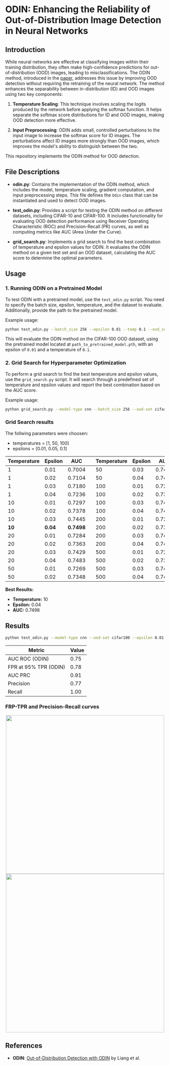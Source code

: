 # ODIN: Enhancing the Reliability of Out-of-Distribution Image Detection in Neural Networks

## Introduction

While neural networks are effective at classifying images within their training distribution, they often make high-confidence predictions for out-of-distribution (OOD) images, leading to misclassifications. The ODIN method, introduced in the [paper](https://arxiv.org/abs/1706.02690), addresses this issue by improving OOD detection without requiring the retraining of the neural network. The method enhances the separability between in-distribution (ID) and OOD images using two key components:

1. **Temperature Scaling**: This technique involves scaling the logits produced by the network before applying the softmax function. It helps separate the softmax score distributions for ID and OOD images, making OOD detection more effective.
   
2. **Input Preprocessing**: ODIN adds small, controlled perturbations to the input image to increase the softmax score for ID images. The perturbations affect ID images more strongly than OOD images, which improves the model's ability to distinguish between the two.

This repository implements the ODIN method for OOD detection.

## File Descriptions

- **odin.py**: Contains the implementation of the ODIN method, which includes the model, temperature scaling, gradient computation, and input preprocessing steps. This file defines the `Odin` class that can be instantiated and used to detect OOD images.

- **test_odin.py**: Provides a script for testing the ODIN method on different datasets, including CIFAR-10 and CIFAR-100. It includes functionality for evaluating OOD detection performance using Receiver Operating Characteristic (ROC) and Precision-Recall (PR) curves, as well as computing metrics like AUC (Area Under the Curve).

- **grid_search.py**: Implements a grid search to find the best combination of temperature and epsilon values for ODIN. It evaluates the ODIN method on a given test set and an OOD dataset, calculating the AUC score to determine the optimal parameters.

## Usage

### 1. **Running ODIN on a Pretrained Model**

To test ODIN with a pretrained model, use the `test_odin.py` script. You need to specify the batch size, epsilon, temperature, and the dataset to evaluate. Additionally, provide the path to the pretrained model.

Example usage:
```bash
python test_odin.py --batch_size 256 --epsilon 0.01 --temp 0.1 --ood_set cifar100 --pretrained path_to_pretrained_model.pth --verbose
```

This will evaluate the ODIN method on the CIFAR-100 OOD dataset, using the pretrained model located at `path_to_pretrained_model.pth`, with an epsilon of `0.01` and a temperature of `0.1`.

### 2. **Grid Search for Hyperparameter Optimization**

To perform a grid search to find the best temperature and epsilon values, use the `grid_search.py` script. It will search through a predefined set of temperature and epsilon values and report the best combination based on the AUC score.

Example usage:
```bash
python grid_search.py --model-type cnn --batch_size 256 --ood-set cifar100 --model-path checkpoints\cnn_model_ep50 --verbose
```
### Grid Search results
The follwing parameters were choosen:
- temperatures = [1, 50, 100]
- epsilons = [0.01, 0.05, 0.1]

| Temperature | Epsilon | AUC     | | Temperature | Epsilon | AUC     |
|-------------|---------|---------|-|-------------|---------|---------|
| 1           | 0.01    | 0.7004  | | 50          | 0.03    | 0.7414  |
| 1           | 0.02    | 0.7104  | | 50          | 0.04    | 0.7467  |
| 1           | 0.03    | 0.7180  | | 100         | 0.01    | 0.7263  |
| 1           | 0.04    | 0.7236  | | 100         | 0.02    | 0.7341  |
| 10          | 0.01    | 0.7297  | | 100         | 0.03    | 0.7408  |
| 10          | 0.02    | 0.7378  | | 100         | 0.04    | 0.7461  |
| 10          | 0.03    | 0.7445  | | 200         | 0.01    | 0.7260  |
| **10**          | **0.04**    | **0.7498**  ||  200         | 0.02    | 0.7338  |
| 20          | 0.01    | 0.7284  | | 200         | 0.03    | 0.7404  |
| 20          | 0.02    | 0.7363  | | 200         | 0.04    | 0.7457  |
| 20          | 0.03    | 0.7429  | | 500         | 0.01    | 0.7258  |
| 20          | 0.04    | 0.7483  | | 500         | 0.02    | 0.7336  |
| 50          | 0.01    | 0.7269  | | 500         | 0.03    | 0.7402  |
| 50          | 0.02    | 0.7348  | | 500         | 0.04    | 0.7455  |



**Best Results:**
- **Temperature:** 10
- **Epsilon:** 0.04
- **AUC:** 0.7498

## Results

```bash
python test_odin.py --model-type cnn --ood-set cifar100 --epsilon 0.01 --temp 1 --model-path checkpoints\cnn_model_ep50 --verbose 
```

| Metric                  | Value  |
|-------------------------|--------|
| AUC ROC (ODIN)          | 0.75   |
| FPR at 95% TPR (ODIN)   | 0.78   |
| AUC PRC                 | 0.91   |
| Precision               | 0.77   |
| Recall                  | 1.00   |

### FRP-TPR and Precision-Recall curves
<p align="center">
  <img src="https://github.com/user-attachments/assets/79b4802c-4c1e-46b2-94dd-fac51ff0072a" width="500"/>
  <img src="https://github.com/user-attachments/assets/9b9675d9-f037-4f8b-a611-fa4491706fe3" width="500"/>
</p>


## References

- **ODIN**: [Out-of-Distribution Detection with ODIN](https://arxiv.org/abs/1706.02690) by Liang et al.
